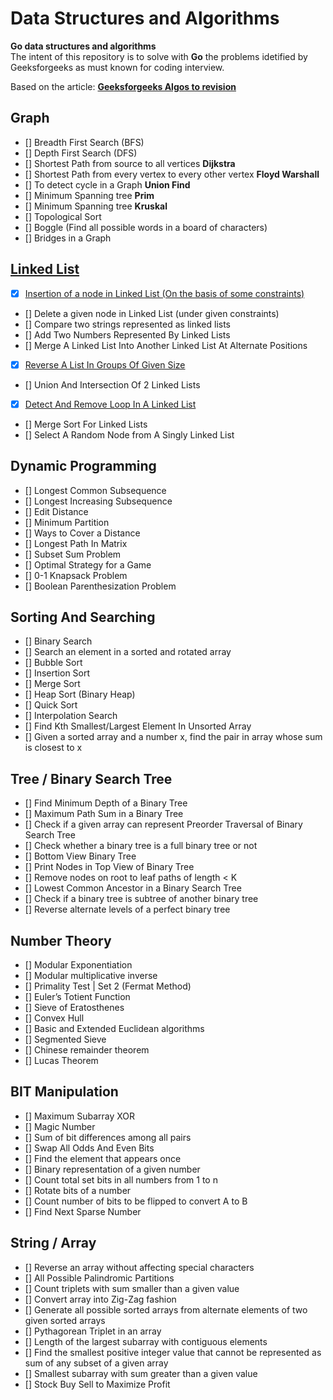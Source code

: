 # Data Structures and Algorithms

**Go data structures and algorithms**  
The intent of this repository is to solve with **Go** the problems idetified by Geeksforgeeks as must known for coding interview.  
 
Based on the article: **[Geeksforgeeks Algos to revision](https://www.geeksforgeeks.org/top-10-algorithms-in-interview-questions/amp/)**

## Graph

- [] Breadth First Search (BFS)
- [] Depth First Search (DFS)
- [] Shortest Path from source to all vertices **Dijkstra**
- [] Shortest Path from every vertex to every other vertex **Floyd Warshall**
- [] To detect cycle in a Graph **Union Find**
- [] Minimum Spanning tree **Prim**
- [] Minimum Spanning tree **Kruskal**
- [] Topological Sort
- [] Boggle (Find all possible words in a board of characters)
- [] Bridges in a Graph

## [Linked List](https://github.com/danrusei/algorithms_with_Go/tree/main/linkedlist)

- [x] [Insertion of a node in Linked List (On the basis of some constraints)](https://github.com/danrusei/algorithms_with_Go/tree/main/linkedlist/insert_node)
- [] Delete a given node in Linked List (under given constraints)
- [] Compare two strings represented as linked lists
- [] Add Two Numbers Represented By Linked Lists
- [] Merge A Linked List Into Another Linked List At Alternate Positions
- [x] [Reverse A List In Groups Of Given Size](https://github.com/danrusei/algorithms_with_Go/tree/main/linkedlist/reverse_by_groups)
- [] Union And Intersection Of 2 Linked Lists
- [x] [Detect And Remove Loop In A Linked List](https://github.com/danrusei/algorithms_with_Go/tree/main/linkedlist/remove_loop)
- [] Merge Sort For Linked Lists
- [] Select A Random Node from A Singly Linked List

## Dynamic Programming

- [] Longest Common Subsequence
- [] Longest Increasing Subsequence
- [] Edit Distance
- [] Minimum Partition
- [] Ways to Cover a Distance
- [] Longest Path In Matrix
- [] Subset Sum Problem
- [] Optimal Strategy for a Game
- [] 0-1 Knapsack Problem
- [] Boolean Parenthesization Problem

## Sorting And Searching

- [] Binary Search
- [] Search an element in a sorted and rotated array
- [] Bubble Sort
- [] Insertion Sort
- [] Merge Sort
- [] Heap Sort (Binary Heap)
- [] Quick Sort
- [] Interpolation Search
- [] Find Kth Smallest/Largest Element In Unsorted Array
- [] Given a sorted array and a number x, find the pair in array whose sum is closest to x

## Tree / Binary Search Tree

- [] Find Minimum Depth of a Binary Tree
- [] Maximum Path Sum in a Binary Tree
- [] Check if a given array can represent Preorder Traversal of Binary Search Tree
- [] Check whether a binary tree is a full binary tree or not
- [] Bottom View Binary Tree
- [] Print Nodes in Top View of Binary Tree
- [] Remove nodes on root to leaf paths of length < K
- [] Lowest Common Ancestor in a Binary Search Tree
- [] Check if a binary tree is subtree of another binary tree
- [] Reverse alternate levels of a perfect binary tree

## Number Theory

- [] Modular Exponentiation
- [] Modular multiplicative inverse
- [] Primality Test | Set 2 (Fermat Method)
- [] Euler’s Totient Function
- [] Sieve of Eratosthenes
- [] Convex Hull
- [] Basic and Extended Euclidean algorithms
- [] Segmented Sieve
- [] Chinese remainder theorem
- [] Lucas Theorem

## BIT Manipulation

- [] Maximum Subarray XOR
- [] Magic Number
- [] Sum of bit differences among all pairs
- [] Swap All Odds And Even Bits
- [] Find the element that appears once
- [] Binary representation of a given number
- [] Count total set bits in all numbers from 1 to n
- [] Rotate bits of a number
- [] Count number of bits to be flipped to convert A to B
- [] Find Next Sparse Number

## String / Array

- [] Reverse an array without affecting special characters
- [] All Possible Palindromic Partitions
- [] Count triplets with sum smaller than a given value
- [] Convert array into Zig-Zag fashion
- [] Generate all possible sorted arrays from alternate elements of two given sorted arrays
- [] Pythagorean Triplet in an array
- [] Length of the largest subarray with contiguous elements
- [] Find the smallest positive integer value that cannot be represented as sum of any subset of a given array
- [] Smallest subarray with sum greater than a given value
- [] Stock Buy Sell to Maximize Profit
